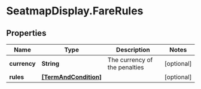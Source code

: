 # SeatmapDisplay.FareRules

## Properties

Name | Type | Description | Notes
------------ | ------------- | ------------- | -------------
**currency** | **String** | The currency of the penalties | [optional] 
**rules** | [**[TermAndCondition]**](TermAndCondition.md) |  | [optional] 


